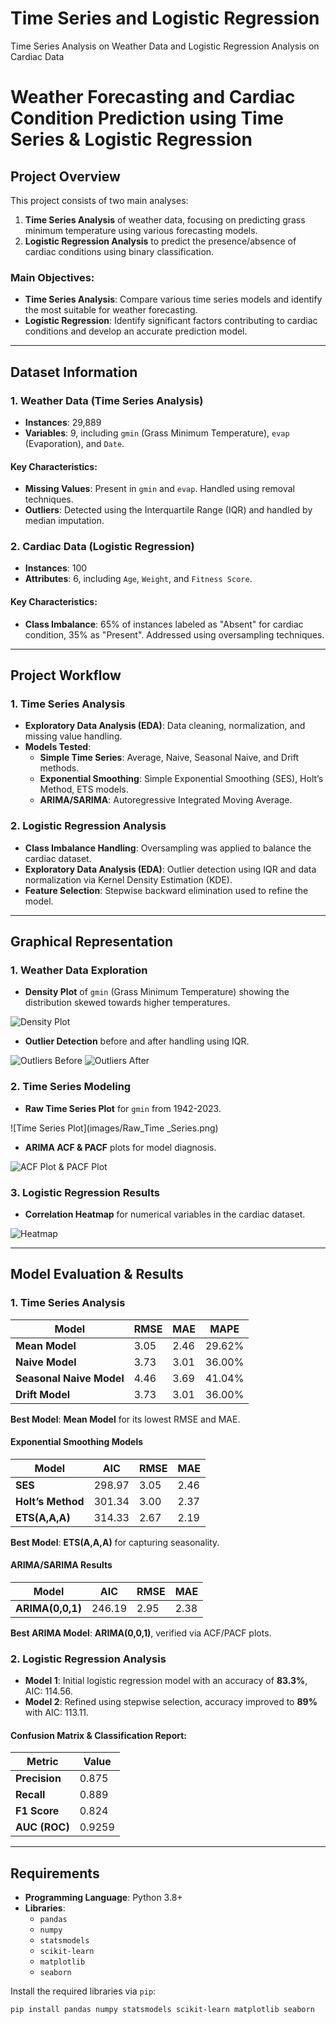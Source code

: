 # Time Series and Logistic Regression
 Time Series Analysis on Weather Data and Logistic Regression Analysis on Cardiac Data

# Weather Forecasting and Cardiac Condition Prediction using Time Series & Logistic Regression

## Project Overview

This project consists of two main analyses:

1. **Time Series Analysis** of weather data, focusing on predicting grass minimum temperature using various forecasting models.
2. **Logistic Regression Analysis** to predict the presence/absence of cardiac conditions using binary classification.

### Main Objectives:
- **Time Series Analysis**: Compare various time series models and identify the most suitable for weather forecasting.
- **Logistic Regression**: Identify significant factors contributing to cardiac conditions and develop an accurate prediction model.

---

## Dataset Information

### 1. Weather Data (Time Series Analysis)
- **Instances**: 29,889
- **Variables**: 9, including `gmin` (Grass Minimum Temperature), `evap` (Evaporation), and `Date`.

#### Key Characteristics:
- **Missing Values**: Present in `gmin` and `evap`. Handled using removal techniques.
- **Outliers**: Detected using the Interquartile Range (IQR) and handled by median imputation.

### 2. Cardiac Data (Logistic Regression)
- **Instances**: 100
- **Attributes**: 6, including `Age`, `Weight`, and `Fitness Score`.

#### Key Characteristics:
- **Class Imbalance**: 65% of instances labeled as "Absent" for cardiac condition, 35% as "Present". Addressed using oversampling techniques.

---

## Project Workflow

### 1. Time Series Analysis
- **Exploratory Data Analysis (EDA)**: Data cleaning, normalization, and missing value handling.
- **Models Tested**:
  - **Simple Time Series**: Average, Naive, Seasonal Naive, and Drift methods.
  - **Exponential Smoothing**: Simple Exponential Smoothing (SES), Holt’s Method, ETS models.
  - **ARIMA/SARIMA**: Autoregressive Integrated Moving Average.

### 2. Logistic Regression Analysis
- **Class Imbalance Handling**: Oversampling was applied to balance the cardiac dataset.
- **Exploratory Data Analysis (EDA)**: Outlier detection using IQR and data normalization via Kernel Density Estimation (KDE).
- **Feature Selection**: Stepwise backward elimination used to refine the model.

---

## Graphical Representation

### 1. Weather Data Exploration
- **Density Plot** of `gmin` (Grass Minimum Temperature) showing the distribution skewed towards higher temperatures.

![Density Plot](images/Density_Plot_For_Grass_Minimum_Temperature.png)

- **Outlier Detection** before and after handling using IQR.

![Outliers Before](images/outliers_before.png) ![Outliers After](images/outliers_after.png)

### 2. Time Series Modeling
- **Raw Time Series Plot** for `gmin` from 1942-2023.

![Time Series Plot](images/Raw_Time _Series.png)

- **ARIMA ACF & PACF** plots for model diagnosis.

![ACF Plot & PACF Plot](images/ACF_&_PACF.png)

### 3. Logistic Regression Results
<!-- - **ROC Curve** showing model performance with an AUC of 0.9259.

![ROC Curve](images/roc_curve.png) -->

- **Correlation Heatmap** for numerical variables in the cardiac dataset.

![Heatmap](images/heatmap.png)

---

## Model Evaluation & Results

### 1. Time Series Analysis

| Model                   | RMSE     | MAE      | MAPE    |
|--------------------------|----------|----------|---------|
| **Mean Model**            | 3.05     | 2.46     | 29.62%  |
| **Naive Model**           | 3.73     | 3.01     | 36.00%  |
| **Seasonal Naive Model**  | 4.46     | 3.69     | 41.04%  |
| **Drift Model**           | 3.73     | 3.01     | 36.00%  |

**Best Model**: **Mean Model** for its lowest RMSE and MAE.

#### Exponential Smoothing Models

| Model                     | AIC      | RMSE     | MAE      |
|----------------------------|----------|----------|----------|
| **SES**                    | 298.97   | 3.05     | 2.46     |
| **Holt’s Method**          | 301.34   | 3.00     | 2.37     |
| **ETS(A,A,A)**             | 314.33   | 2.67     | 2.19     |

**Best Model**: **ETS(A,A,A)** for capturing seasonality.

#### ARIMA/SARIMA Results

| Model         | AIC      | RMSE     | MAE      |
|---------------|----------|----------|----------|
| **ARIMA(0,0,1)** | 246.19   | 2.95     | 2.38     |

**Best ARIMA Model**: **ARIMA(0,0,1)**, verified via ACF/PACF plots.

### 2. Logistic Regression Analysis

- **Model 1**: Initial logistic regression model with an accuracy of **83.3%**, AIC: 114.56.
- **Model 2**: Refined using stepwise selection, accuracy improved to **89%** with AIC: 113.11.

#### Confusion Matrix & Classification Report:

| Metric        | Value   |
|---------------|---------|
| **Precision** | 0.875   |
| **Recall**    | 0.889   |
| **F1 Score**  | 0.824   |
| **AUC (ROC)** | 0.9259  |

---

## Requirements

- **Programming Language**: Python 3.8+
- **Libraries**:
  - `pandas`
  - `numpy`
  - `statsmodels`
  - `scikit-learn`
  - `matplotlib`
  - `seaborn`

Install the required libraries via `pip`:

```bash
pip install pandas numpy statsmodels scikit-learn matplotlib seaborn
